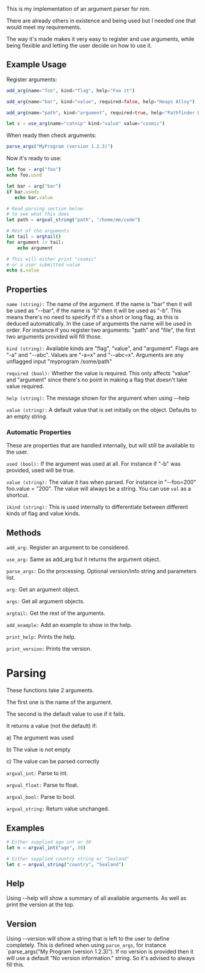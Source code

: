 This is my implementation of an argument parser for nim.

There are already others in existence and being used but I needed one that would meet my requirements.

The way it's made makes it very easy to register and use arguments, while being flexible and letting
the user decide on how to use it.

## Example Usage

Register arguments:
```nim
add_arg(name="foo", kind="flag", help="Foo it")

add_arg(name="bar", kind="value", required=false, help="Heaps Alloy")

add_arg(name="path", kind="argument", required=true, help="Pathfinder Dir")

let c = use_arg(name="catnip" kind="value" value="cosmic")
```

When ready then check arguments:
```nim
parse_args("MyProgram (version 1.2.3)")
```

Now it's ready to use:
```nim
let foo = arg("foo")
echo foo.used

let bar = arg("bar")
if bar.used:
   echo bar.value

# Read parsing section below
# to see what this does
let path = argval_string("path", "/home/me/code")

# Rest of the arguments
let tail = argtail()
for argument in tail:
    echo argument

# This will either print "cosmic" 
# or a user submitted value
echo c.value
```

## Properties

`name (string):` The name of the argument. If the name is "bar" then it will be used as "--bar", if the name is "b" then it will be used as "-b". This means there's no need to specify if it's a short or long flag, as this is deduced automatically. In the case of arguments the name will be used in order. For instance if you register two arguments: "path" and "file", the first two arguments provided will fill those.

`kind (string):` Available kinds are "flag", "value", and "argument". Flags are "-a" and "--abc". Values are "-a=x" and "--abc=x". Arguments are any unflagged input "myprogram /some/path"

`required (bool):` Whether the value is required. This only affects "value" and "argument" since there's no point in making a flag that doesn't take value required.

`help (string):` The message shown for the argument when using --help

`value (string):` A default value that is set initially on the object. Defaults to an empty string.

### Automatic Properties

These are properties that are handled internally, but will still be available to the user.

`used (bool):` If the argument was used at all. For instance if "-b" was provided, used will be true.

`value (string):` The value it has when parsed. For instance in "--foo=200" foo.value = "200". The value will always be a string. You can use `val` as a shortcut.

`ikind (string):` This is used internally to differentiate between different kinds of flag and value kinds.

## Methods

`add_arg:` Register an argument to be considered.

`use_arg:` Same as add_arg but it returns the argument object.

`parse_args:` Do the processing. Optional version/info string and parameters list.

`arg:` Get an argument object.

`args:` Get all argument objects.

`argtail:` Get the rest of the arguments.

`add_example:` Add an example to show in the help.

`print_help:` Prints the help.

`print_version:` Prints the version.

# Parsing

These functions take 2 arguments.

The first one is the name of the argument.

The second is the default value to use if it fails. 

It returns a value (not the default) if:

a) The argument was used

b) The value is not empty

c) The value can be parsed correctly

`argval_int:` Parse to int.

`argval_float:` Parse to float.

`argval_bool:` Parse to bool.

`argval_string:` Return value unchanged.

## Examples

```nim
# Either supplied age int or 30
let n = argval_int("age", 30)

# Either supplied country string or "Sealand"
let c = argval_string("country", "Sealand")
```

## Help

Using --help will show a summary of all available arguments. As well as print the version at the top.

## Version

Using --version will show a string that is left to the user to define completely. This is defined when
using `parse_args`, for instance `parse_args("My Program (version 1.2.3)"). If no version is provided
then it will use a default "No version information." string. So it's advised to always fill this.